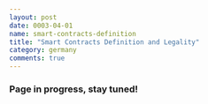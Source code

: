 ```yaml
---
layout: post
date: 0003-04-01
name: smart-contracts-definition
title: "Smart Contracts Definition and Legality"
category: germany
comments: true
---
```


### Page in progress, stay tuned!
